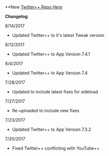 **New [Twitter++ Repo Here](https://github.com/JMccormick264/TwitterPP)

**Changelog**

8/14/2017

 - Updated Twitter++ to it's latest Tweak version

8/12/2017

 - Updated Twitter++ to App Version 7.4.1

8/4/2017

 - Updated Twitter++ to App Version 7.4

7/28/2017

 - Updated to include latest fixes for sideload

7/27/2017

 - Re-uploaded to include new fixes

7/23/2017

 - Updated Twitter++ to App Version 7.3.2

7/20/2017

 - Fixed Twitter++ conflicting with YouTube++
